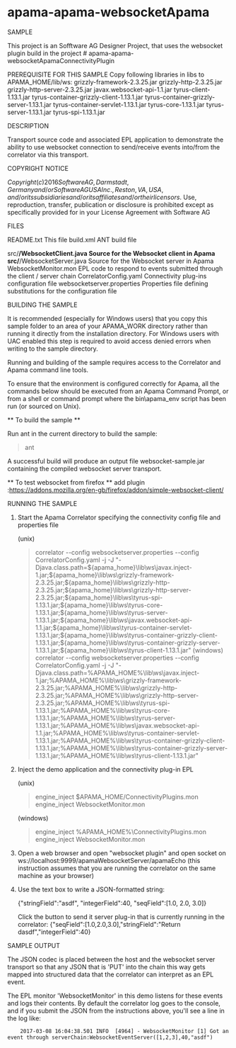 # apama-apama-websocketApama

SAMPLE

   This project is an Sofftware AG Designer Project, that uses the websocket plugin build in the project # apama-apama-websocketApamaConnectivityPlugin

PREREQUISITE FOR THIS SAMPLE
	Copy following libraries in libs to APAMA_HOME/lib/ws:
		grizzly-framework-2.3.25.jar
		grizzly-http-2.3.25.jar
		grizzly-http-server-2.3.25.jar
		javax.websocket-api-1.1.jar
		tyrus-client-1.13.1.jar
		tyrus-container-grizzly-client-1.13.1.jar
		tyrus-container-grizzly-server-1.13.1.jar
		tyrus-container-servlet-1.13.1.jar
		tyrus-core-1.13.1.jar
		tyrus-server-1.13.1.jar
		tyrus-spi-1.13.1.jar


DESCRIPTION

   Transport source code and associated EPL application to demonstrate the
   ability to use websocket connection to send/receive events into/from the correlator via
   this transport.

COPYRIGHT NOTICE

   $Copyright (c) 2016 Software AG, Darmstadt, Germany and/or Software AG USA Inc., Reston, VA, USA, and/or its subsidiaries and/or its affiliates and/or their licensors.$
   Use, reproduction, transfer, publication or disclosure is prohibited except as specifically provided for in your License Agreement with Software AG

FILES

   README.txt                  	This file
   build.xml                   	ANT build file

   src/**/WebsocketClient.java  Source for the Websocket client in Apama
   src/**/WebsocketServer.java  Source for the Websocket server in Apama
   WebsocketMonitor.mon         EPL code to respond to events submitted through the client / server chain
   CorrelatorConfig.yaml        Connectivity plug-ins configuration file
   websocketserver.properties   Properties file defining substitutions for the configuration file

BUILDING THE SAMPLE

   It is recommended (especially for Windows users) that you copy this sample
   folder to an area of your APAMA_WORK directory rather than running it
   directly from the installation directory. For Windows users with UAC
   enabled this step is required to avoid access denied errors when writing to
   the sample directory.

   Running and building of the sample requires access to the Correlator and
   Apama command line tools.

   To ensure that the environment is configured correctly for Apama, all the
   commands below should be executed from an Apama Command Prompt, or from a
   shell or command prompt where the bin\apama_env script has been run (or
   sourced on Unix).

   ** To build the sample **

   Run ant in the current directory to build the sample:

   > ant
   
   A successful build will produce an output file websocket-sample.jar
   containing the compiled websocket server transport.
   
   ** To test websocket from firefox **
   		add plugin :https://addons.mozilla.org/en-gb/firefox/addon/simple-websocket-client/

RUNNING THE SAMPLE

   1. Start the Apama Correlator specifying the connectivity config file and
      properties file

      (unix)
      > correlator --config websocketserver.properties --config CorrelatorConfig.yaml -j -J "-Djava.class.path=${apama_home}\lib\ws\javax.inject-1.jar;${apama_home}\lib\ws\grizzly-framework-2.3.25.jar;${apama_home}\lib\ws\grizzly-http-2.3.25.jar;${apama_home}\lib\ws\grizzly-http-server-2.3.25.jar;${apama_home}\lib\ws\tyrus-spi-1.13.1.jar;${apama_home}\lib\ws\tyrus-core-1.13.1.jar;${apama_home}\lib\ws\tyrus-server-1.13.1.jar;${apama_home}\lib\ws\javax.websocket-api-1.1.jar;${apama_home}\lib\ws\tyrus-container-servlet-1.13.1.jar;${apama_home}\lib\ws\tyrus-container-grizzly-client-1.13.1.jar;${apama_home}\lib\ws\tyrus-container-grizzly-server-1.13.1.jar;${apama_home}\lib\ws\tyrus-client-1.13.1.jar"
      (windows)
      > correlator --config websocketserver.properties --config CorrelatorConfig.yaml -j -J "-Djava.class.path=%APAMA_HOME%\lib\ws\javax.inject-1.jar;%APAMA_HOME%\lib\ws\grizzly-framework-2.3.25.jar;%APAMA_HOME%\lib\ws\grizzly-http-2.3.25.jar;%APAMA_HOME%\lib\ws\grizzly-http-server-2.3.25.jar;%APAMA_HOME%\lib\ws\tyrus-spi-1.13.1.jar;%APAMA_HOME%\lib\ws\tyrus-core-1.13.1.jar;%APAMA_HOME%\lib\ws\tyrus-server-1.13.1.jar;%APAMA_HOME%\lib\ws\javax.websocket-api-1.1.jar;%APAMA_HOME%\lib\ws\tyrus-container-servlet-1.13.1.jar;%APAMA_HOME%\lib\ws\tyrus-container-grizzly-client-1.13.1.jar;%APAMA_HOME%\lib\ws\tyrus-container-grizzly-server-1.13.1.jar;%APAMA_HOME%\lib\ws\tyrus-client-1.13.1.jar"

   2. Inject the demo application and the connectivity plug-in EPL

      (unix)
      > engine_inject $APAMA_HOME/ConnectivityPlugins.mon
      > engine_inject WebsocketMonitor.mon
      
      (windows)
      > engine_inject %APAMA_HOME%\ConnectivityPlugins.mon
      > engine_inject WebsocketMonitor.mon

   3. Open a web browser and open "websocket plugin"  and open socket on ws://localhost:9999/apamaWebsocketServer/apamaEcho
      (this instruction assumes that you are running the correlator on the
       same machine as your browser)
   
   4. Use the text box to write a JSON-formatted string:

        {"stringField":"asdf", "integerField":40, "seqField":[1.0, 2.0, 3.0]}

      Click the button to send it 
      server plug-in that is currently running in the correlator:
         {"seqField":[1.0,2.0,3.0],"stringField":"Return dasdf","integerField":40}


SAMPLE OUTPUT


   The JSON codec is placed between the host and the websocket server transport
   so that any JSON that is 'PUT' into the chain this way gets mapped into
   structured data that the correlator can interpret as an EPL event.

   The EPL monitor 'WebsocketMonitor' in this demo listens for these events and
   logs their contents. By default the correlator log goes to the console, and
   if you submit the JSON from the instructions above, you'll see a line in
   the log like:

		2017-03-08 16:04:38.501 INFO  [4964] - WebsocketMonitor [1] Got an event through serverChain:WebsocketEventServer([1,2,3],40,"asdf")